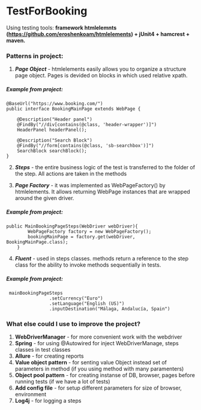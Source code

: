 # TestForBooking

Using testing tools: **framework htmlelemnts (https://github.com/eroshenkoam/htmlelements) + jUnit4 + hamcrest + maven.** 

### Patterns in project: 
1. ***Page Object*** - htmlelements easily allows you to organize a structure page object. Pages is devided on blocks in which used relative xpath.
##### Example from project:
```
@BaseUrl("https://www.booking.com/")
public interface BookingMainPage extends WebPage {

    @Description("Header panel")
    @FindBy("//div[contains(@class, 'header-wrapper')]")
    HeaderPanel headerPanel();

    @Description("Search Block")
    @FindBy("//form[contains(@class, 'sb-searchbox')]")
    SearchBlock searchBlock();
}
```
2. ***Steps*** - the entire business logic of the test is transferred to the folder of the step. All actions are taken in the methods

3. ***Page Factory*** - it was implemented as WebPageFactory() by htmlelements. It allows returning WebPage instances that are wrapped around the given driver.
##### Example from project:
```
public MainBookingPageSteps(WebDriver webDriver){
        WebPageFactory factory = new WebPageFactory();
        bookingMainPage = factory.get(webDriver, BookingMainPage.class);
    }
```

4. ***Fluent*** - used in steps classes. methods return a reference to the step class for the ability to invoke methods sequentially in tests. 
##### Example from project:
```
 mainBookingPageSteps
                .setCurrency("Euro")
                .setLanguage("English (US)")
                .inputDestination("Málaga, Andalucía, Spain")
```

### What else could I use to improve the project?

1. **WebDriverManager** - for more convenient work with the webdriver 
2. **Spring** - for using @Autowired for inject WebDriverManage, steps classes in test classes
3. **Allure** - for creating reports
4. **Value object pattern** - for senting value Object instead set of parameters in method (if you using method with many paramenters)
5. **Object pool pattern** - for creating  instanse of DB, browser, pages before running tests (if we have a lot of tests)
6. **Add config file** - for setup different parameters for size of browser, environment
7. **Log4j** - for logging a steps


